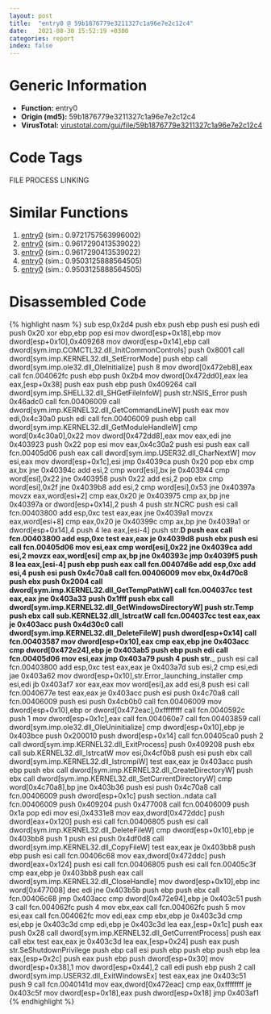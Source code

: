 ```yaml
---
layout: post
title:  "entry0 @ 59b1876779e3211327c1a96e7e2c12c4"
date:   2021-08-30 15:52:19 +0300
categories: report
index: false
---
```


# Generic Information
- **Function:** entry0
- **Origin (md5):** 59b1876779e3211327c1a96e7e2c12c4
- **VirusTotal:** [virustotal.com/gui/file/59b1876779e3211327c1a96e7e2c12c4][virustotal_ref]

# Code Tags
<span class="tag" id="FILE">FILE</span>
<span class="tag" id="PROCESS">PROCESS</span>
<span class="tag" id="LINKING">LINKING</span>


# Similar Functions

1. [entry0][similar_1_ref] (sim.: 0.9721757563996002)
2. [entry0][similar_2_ref] (sim.: 0.9617290413539022)
3. [entry0][similar_3_ref] (sim.: 0.9617290413539022)
4. [entry0][similar_4_ref] (sim.: 0.9503125888564505)
5. [entry0][similar_5_ref] (sim.: 0.9503125888564505)


# Disassembled Code

{% highlight nasm %}
sub esp,0x2d4
push ebx
push ebp
push esi
push edi
push 0x20
xor ebp,ebp
pop esi
mov dword[esp+0x18],ebp
mov dword[esp+0x10],0x409268
mov dword[esp+0x14],ebp
call dword[sym.imp.COMCTL32.dll_InitCommonControls]
push 0x8001
call dword[sym.imp.KERNEL32.dll_SetErrorMode]
push ebp
call dword[sym.imp.ole32.dll_OleInitialize]
push 8
mov dword[0x472eb8],eax
call fcn.004062fc
push ebp
push 0x2b4
mov dword[0x472dd0],eax
lea eax,[esp+0x38]
push eax
push ebp
push 0x409264
call dword[sym.imp.SHELL32.dll_SHGetFileInfoW]
push str.NSIS_Error
push 0x46adc0
call fcn.00406009
call dword[sym.imp.KERNEL32.dll_GetCommandLineW]
push eax
mov edi,0x4c30a0
push edi
call fcn.00406009
push ebp
call dword[sym.imp.KERNEL32.dll_GetModuleHandleW]
cmp word[0x4c30a0],0x22
mov dword[0x472dd8],eax
mov eax,edi
jne 0x403923
push 0x22
pop esi
mov eax,0x4c30a2
push esi
push eax
call fcn.00405d06
push eax
call dword[sym.imp.USER32.dll_CharNextW]
mov esi,eax
mov dword[esp+0x1c],esi
jmp 0x4039ca
push 0x20
pop ebx
cmp ax,bx
jne 0x40394c
add esi,2
cmp word[esi],bx
je 0x403944
cmp word[esi],0x22
jne 0x403958
push 0x22
add esi,2
pop ebx
cmp word[esi],0x2f
jne 0x4039b8
add esi,2
cmp word[esi],0x53
jne 0x40397a
movzx eax,word[esi+2]
cmp eax,0x20
je 0x403975
cmp ax,bp
jne 0x40397a
or dword[esp+0x14],2
push 4
push str.NCRC
push esi
call fcn.00403800
add esp,0xc
test eax,eax
jne 0x4039a1
movzx eax,word[esi+8]
cmp eax,0x20
je 0x40399c
cmp ax,bp
jne 0x4039a1
or dword[esp+0x14],4
push 4
lea eax,[esi-4]
push str.__D
push eax
call fcn.00403800
add esp,0xc
test eax,eax
je 0x4039d8
push ebx
push esi
call fcn.00405d06
mov esi,eax
cmp word[esi],0x22
jne 0x4039ca
add esi,2
movzx eax,word[esi]
cmp ax,bp
jne 0x40393c
jmp 0x4039f5
push 8
lea eax,[esi-4]
push ebp
push eax
call fcn.00407d6e
add esp,0xc
add esi,4
push esi
push 0x4c70a8
call fcn.00406009
mov ebx,0x4d70c8
push ebx
push 0x2004
call dword[sym.imp.KERNEL32.dll_GetTempPathW]
call fcn.004037cc
test eax,eax
jne 0x403a33
push 0x1fff
push ebx
call dword[sym.imp.KERNEL32.dll_GetWindowsDirectoryW]
push str.Temp
push ebx
call sub.KERNEL32.dll_lstrcatW
call fcn.004037cc
test eax,eax
je 0x403acc
push 0x4d30c0
call dword[sym.imp.KERNEL32.dll_DeleteFileW]
push dword[esp+0x14]
call fcn.00403587
mov dword[esp+0x10],eax
cmp eax,ebp
jne 0x403acc
cmp dword[0x472e24],ebp
je 0x403ab5
push ebp
push edi
call fcn.00405d06
mov esi,eax
jmp 0x403a79
push 4
push str.___
push esi
call fcn.00403800
add esp,0xc
test eax,eax
je 0x403a7d
sub esi,2
cmp esi,edi
jae 0x403a62
mov dword[esp+0x10],str.Error_launching_installer
cmp esi,edi
jb 0x403af7
xor eax,eax
mov word[esi],ax
add esi,8
push esi
call fcn.0040677e
test eax,eax
je 0x403acc
push esi
push 0x4c70a8
call fcn.00406009
push esi
push 0x4cb0b0
call fcn.00406009
mov dword[esp+0x10],ebp
or dword[0x472eac],0xffffffff
call fcn.0040592c
push 1
mov dword[esp+0x1c],eax
call fcn.004060e7
call fcn.00403859
call dword[sym.imp.ole32.dll_OleUninitialize]
cmp dword[esp+0x10],ebp
je 0x403bce
push 0x200010
push dword[esp+0x14]
call fcn.00405ca0
push 2
call dword[sym.imp.KERNEL32.dll_ExitProcess]
push 0x409208
push ebx
call sub.KERNEL32.dll_lstrcatW
mov esi,0x4cf0b8
push esi
push ebx
call dword[sym.imp.KERNEL32.dll_lstrcmpiW]
test eax,eax
je 0x403acc
push ebp
push ebx
call dword[sym.imp.KERNEL32.dll_CreateDirectoryW]
push ebx
call dword[sym.imp.KERNEL32.dll_SetCurrentDirectoryW]
cmp word[0x4c70a8],bp
jne 0x403b36
push esi
push 0x4c70a8
call fcn.00406009
push dword[esp+0x1c]
push section..ndata
call fcn.00406009
push 0x409204
push 0x477008
call fcn.00406009
push 0x1a
pop edi
mov esi,0x4331e8
mov eax,dword[0x472ddc]
push dword[eax+0x120]
push esi
call fcn.00406805
push esi
call dword[sym.imp.KERNEL32.dll_DeleteFileW]
cmp dword[esp+0x10],ebp
je 0x403bb8
push 1
push esi
push 0x4df0d8
call dword[sym.imp.KERNEL32.dll_CopyFileW]
test eax,eax
je 0x403bb8
push ebp
push esi
call fcn.00406c68
mov eax,dword[0x472ddc]
push dword[eax+0x124]
push esi
call fcn.00406805
push esi
call fcn.00405c3f
cmp eax,ebp
je 0x403bb8
push eax
call dword[sym.imp.KERNEL32.dll_CloseHandle]
mov dword[esp+0x10],ebp
inc word[0x477008]
dec edi
jne 0x403b5b
push ebp
push ebx
call fcn.00406c68
jmp 0x403acc
cmp dword[0x472e94],ebp
je 0x403c51
push 3
call fcn.004062fc
push 4
mov ebx,eax
call fcn.004062fc
push 5
mov esi,eax
call fcn.004062fc
mov edi,eax
cmp ebx,ebp
je 0x403c3d
cmp esi,ebp
je 0x403c3d
cmp edi,ebp
je 0x403c3d
lea eax,[esp+0x1c]
push eax
push 0x28
call dword[sym.imp.KERNEL32.dll_GetCurrentProcess]
push eax
call ebx
test eax,eax
je 0x403c3d
lea eax,[esp+0x24]
push eax
push str.SeShutdownPrivilege
push ebp
call esi
push ebp
push ebp
push ebp
lea eax,[esp+0x2c]
push eax
push ebp
push dword[esp+0x30]
mov dword[esp+0x38],1
mov dword[esp+0x44],2
call edi
push ebp
push 2
call dword[sym.imp.USER32.dll_ExitWindowsEx]
test eax,eax
jne 0x403c51
push 9
call fcn.0040141d
mov eax,dword[0x472eac]
cmp eax,0xffffffff
je 0x403c5f
mov dword[esp+0x18],eax
push dword[esp+0x18]
jmp 0x403af1
{% endhighlight %}


[similar_1_ref]: /report/entry0@588e58b795d90bc66462e36cf410fee4
[similar_2_ref]: /report/entry0@e7582fc3dadb394a1457ab7e7fbbe9a7
[similar_3_ref]: /report/entry0@6c8b5339bada4cbd03f0f446da640707
[similar_4_ref]: /report/entry0@50dd9b171f3df06f8ac5a3a1a47f5721
[similar_5_ref]: /report/entry0@8cfdb0713f3b8f9b0a5ef775f40cf182
[virustotal_ref]: https://www.virustotal.com/gui/file/59b1876779e3211327c1a96e7e2c12c4
